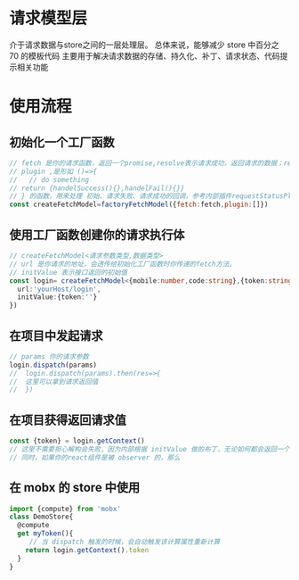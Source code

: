 # 请求模型层
  介于请求数据与store之间的一层处理层。
  总体来说，能够减少 store 中百分之 70 的模板代码
  主要用于解决请求数据的存储、持久化、补丁、请求状态、代码提示相关功能
# 使用流程
## 初始化一个工厂函数
```js
// fetch 是你的请求函数，返回一个promise,resolve表示请求成功，返回请求的数据；reject 表示请求失败，返回错误原因
// plugin ,是形如 ()=>{
//   // do something
// return {handelSuccess(){},handelFail(){}}
// } 的函数，用来处理 初始、请求失败、请求成功的回调，参考内部插件requestStatusPlugin 的实现。
const createFetchModel=factoryFetchModel({fetch:fetch,plugin:[]})
```
## 使用工厂函数创建你的请求执行体
```ts
// createFetchModel<请求参数类型,数据类型>
// url 是你请求的地址，会透传给初始化工厂函数时你传递的fetch方法。
// initValue 表示接口返回的初始值
const login= createFetchModel<{mobile:number,code:string},{token:string}>({
  url:'yourHost/login',
  initValue:{token:''}
})
```
## 在项目中发起请求
```ts
// params 你的请求参数
login.dispatch(params)
//  login.dispatch(params).then(res=>{
//  这里可以拿到请求返回值
//  })
```
## 在项目获得返回请求值
```ts
const {token} = login.getContext()
// 这里不需要担心解构会失败，因为内部根据 initValue 做的布丁，无论如何都会返回一个{ token }的对象结构
// 同时，如果你的react组件是被 observer 的，那么
```
## 在 mobx 的 store 中使用
```ts
import {compute} from 'mobx'
class DemoStore{
  @compute
  get myToken(){
     // 当 dispatch 触发的时候，会自动触发该计算属性重新计算
    return login.getContext().token
  }
}
```